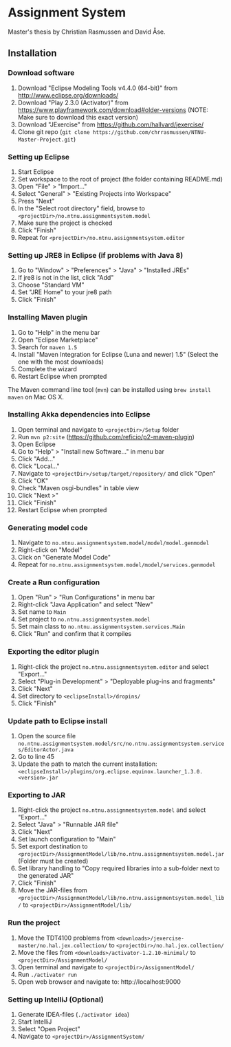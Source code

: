 # Assignment System

Master's thesis by Christian Rasmussen and David Åse.

## Installation

### Download software

1. Download "Eclipse Modeling Tools v4.4.0 (64-bit)" from http://www.eclipse.org/downloads/
2. Download "Play 2.3.0 (Activator)" from https://www.playframework.com/download#older-versions (NOTE: Make sure to download this exact version)
3. Download "JExercise" from https://github.com/hallvard/jexercise/
4. Clone git repo (```git clone https://github.com/chrrasmussen/NTNU-Master-Project.git```)

### Setting up Eclipse

1. Start Eclipse
2. Set workspace to the root of project (the folder containing README.md)
3. Open "File" > "Import..."
4. Select "General" > "Existing Projects into Workspace"
5. Press "Next"
6. In the "Select root directory" field, browse to ```<projectDir>/no.ntnu.assignmentsystem.model```
7. Make sure the project is checked
8. Click "Finish"
9. Repeat for ```<projectDir>/no.ntnu.assignmentsystem.editor```

### Setting up JRE8 in Eclipse (if problems with Java 8)

1. Go to "Window" > "Preferences" > "Java" > "Installed JREs"
2. If jre8 is not in the list, click "Add"
3. Choose "Standard VM"
4. Set "JRE Home" to your jre8 path
5. Click "Finish"

### Installing Maven plugin

1. Go to "Help" in the menu bar
2. Open "Eclipse Marketplace"
3. Search for ```maven 1.5```
4. Install "Maven Integration for Eclipse (Luna and newer) 1.5" (Select the one with the most downloads)
5. Complete the wizard
6. Restart Eclipse when prompted

The Maven command line tool (```mvn```) can be installed using ```brew install maven``` on Mac OS X.

### Installing Akka dependencies into Eclipse

1. Open terminal and navigate to ```<projectDir>/Setup``` folder
2. Run ```mvn p2:site``` (https://github.com/reficio/p2-maven-plugin)
3. Open Eclipse
4. Go to "Help" > "Install new Software..." in menu bar
5. Click "Add..."
6. Click "Local..."
7. Navigate to ```<projectDir>/setup/target/repository/``` and click "Open"
8. Click "OK"
9. Check "Maven osgi-bundles" in table view
10. Click "Next >"
11. Click "Finish"
12. Restart Eclipse when prompted

### Generating model code

1. Navigate to ```no.ntnu.assignmentsystem.model/model/model.genmodel```
2. Right-click on "Model"
3. Click on "Generate Model Code"
4. Repeat for ```no.ntnu.assignmentsystem.model/model/services.genmodel```

### Create a Run configuration

1. Open "Run" > "Run Configurations" in menu bar
2. Right-click "Java Application" and select "New"
3. Set name to ```Main```
4. Set project to ```no.ntnu.assignmentsystem.model```
5. Set main class to ```no.ntnu.assignmentsystem.services.Main```
6. Click "Run" and confirm that it compiles

### Exporting the editor plugin

1. Right-click the project ```no.ntnu.assignmentsystem.editor``` and select "Export..."
2. Select "Plug-in Development" > "Deployable plug-ins and fragments"
3. Click "Next"
4. Set directory to ```<eclipseInstall>/dropins/```
5. Click "Finish"

### Update path to Eclipse install

1. Open the source file ```no.ntnu.assignmentsystem.model/src/no.ntnu.assignmentsystem.services/EditorActor.java```
2. Go to line 45
3. Update the path to match the current installation: ```<eclipseInstall>/plugins/org.eclipse.equinox.launcher_1.3.0.<version>.jar```

### Exporting to JAR

1. Right-click the project ```no.ntnu.assignmentsystem.model``` and select "Export..."
2. Select "Java" > "Runnable JAR file"
3. Click "Next"
4. Set launch configuration to "Main"
5. Set export destination to ```<projectDir>/AssignmentModel/lib/no.ntnu.assignmentsystem.model.jar``` (Folder must be created)
6. Set library handling to "Copy required libraries into a sub-folder next to the generated JAR"
7. Click "Finish"
8. Move the JAR-files from ```<projectDir>/AssignmentModel/lib/no.ntnu.assignmentsystem.model_lib/``` to ```<projectDir>/AssignmentModel/lib/```

### Run the project

1. Move the TDT4100 problems from ```<downloads>/jexercise-master/no.hal.jex.collection/``` to ```<projectDir>/no.hal.jex.collection/```
2. Move the files from ```<downloads>/activator-1.2.10-minimal/``` to ```<projectDir>/AssignmentModel/```
3. Open terminal and navigate to ```<projectDir>/AssignmentModel/```
4. Run ```./activator run```
5. Open web browser and navigate to: http://localhost:9000

### Setting up IntelliJ (Optional)

1. Generate IDEA-files (```./activator idea```)
2. Start IntelliJ
3. Select "Open Project"
4. Navigate to ```<projectDir>/AssignmentSystem/```
